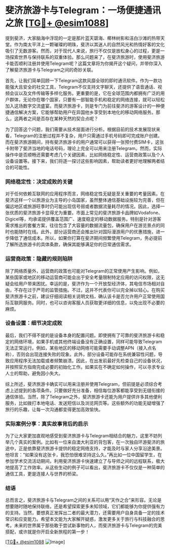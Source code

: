 # 斐济旅游卡与Telegram：一场便捷通讯之旅 [[TG💪+ @esim1088](https://t.me/s/esim1088)]

提到斐济，大家脑海中浮现的一定是那片蓝天碧海、椰林树影和洁白沙滩的热带天堂。作为南太平洋上一颗璀璨的明珠，斐济以其迷人的自然风光和热情好客的文化吸引了无数游客。然而，对于现代人来说，旅行不仅仅是放松身心的过程，更是一场探索世界与保持联系的双重体验。那么问题来了，在斐济旅游时，使用斐济旅游卡能否顺利注册并使用Telegram呢？这篇文章将为你揭开这个疑问，并带你深入了解斐济旅游卡与Telegram之间的奇妙关联。

首先，让我们简单回顾一下Telegram这款风靡全球的即时通讯软件。作为一款功能强大且安全的社交工具，Telegram不仅支持文字聊天，还提供了语音通话、视频会议以及文件传输等多样化服务。更重要的是，它在全球范围内都拥有广泛的用户群体，无论你在哪个国家，只要有一部智能手机和稳定的网络连接，就可以轻松加入这场数字交流盛宴。而斐济旅游卡，则是专门为前往斐济的游客设计的一种便捷通信解决方案，它能够帮助用户在异国他乡享受到本地化的移动网络服务。那么，这两者之间是否存在某种天然的契合点呢？

为了回答这个问题，我们需要从技术层面进行分析。根据目前的技术发展现状来看，Telegram的注册过程并不复杂，用户只需通过手机号码即可完成账户创建。而在斐济旅游期间，持有斐济旅游卡的用户通常可以获得一张预付费SIM卡，这张卡附带了斐济当地的电话号码，理论上完全可以用来注册Telegram。然而，实际操作中是否顺畅还需要考虑几个关键因素，比如网络稳定性、运营商政策以及个人设备设置等。接下来，我们将逐一探讨这些影响因素，帮助读者更好地理解两者结合的可能性。

### 网络稳定性：决定成败的关键

对于任何依赖互联网的应用程序而言，网络稳定性无疑是至关重要的考量因素。在斐济这样一个以旅游业为主导的小岛国家，虽然整体通信基础设施较为完善，但在偏远地区或旅游旺季时仍可能出现信号弱或者数据流量耗尽的情况。因此，选择一张优质的斐济旅游卡显得尤为重要。市面上常见的斐济旅游卡品牌如Vodafone、Digicel等，均承诺提供覆盖范围广、速度稳定的移动数据服务。特别是针对游客需求推出的套餐方案，往往包含了大容量的数据流量包，确保用户在游览景点的同时也能随时在线。此外，部分运营商还会推出针对国际漫游用户的优惠措施，进一步降低了通信成本。所以，如果你打算在斐济期间频繁使用Telegram，务必提前了解所选旅游卡的具体条款，确保其能够满足你的日常通信需求。

### 运营商政策：隐藏的规则陷阱

除了网络质量外，运营商的政策也可能对Telegram的正常使用产生影响。例如，某些国家或地区的移动运营商可能会出于安全考量限制特定应用的访问权限，这无疑会给用户带来困扰。幸运的是，斐济作为一个开放型经济体，其电信市场相对自由，不存在过于严苛的监管措施。不过，这并不代表你可以完全掉以轻心。在购买斐济旅游卡之前，建议仔细阅读相关说明文档，确认该卡是否允许用户正常使用国际互联网服务。同时，也可以咨询客服人员获取更详细的信息，以免出现不必要的麻烦。

### 设备设置：细节决定成败

最后，我们不得不提的是设备本身的配置问题。即使拥有了可靠的斐济旅游卡和稳定的网络环境，如果手机或其他终端设备没有正确设置，同样可能导致Telegram无法正常运行。例如，某些地区的移动网络可能需要手动调整APN（接入点名称），否则会出现连接失败的现象。此外，部分设备可能存在系统兼容性问题，导致应用程序无法加载或者频繁崩溃。因此，在出发前最好先检查自己的设备状况，并按照官方指南完成必要的初始化工作。如果实在不确定如何操作，可以寻求专业人士的帮助，避免因小失大。

综上所述，斐济旅游卡确实可以用来注册并使用Telegram，但前提是必须综合考虑上述提到的各项条件。只要做好充分准备，相信每位游客都能享受到无缝衔接的通信体验。当然，除了Telegram之外，斐济旅游卡还能为用户提供许多其他便利服务，比如拨打本地电话、发送短信以及浏览网页等。这些额外的功能无疑增强了旅行的乐趣，让每一次沟通都变得更加高效愉快。

### 实际案例分享：真实故事背后的启示

为了让大家更加直观地感受到斐济旅游卡与Telegram相结合的魅力，这里不妨列举几个真实的案例。比如有一位来自澳大利亚的背包客，在一次独自环游斐济的旅途中，正是依靠斐济旅游卡提供的稳定网络支持，才能及时与家人分享沿途美景。他坦言：“如果没有这张卡，我恐怕很难坚持这么久。”再比如一位中国留学生，在参加学术交流活动期间，利用斐济旅游卡快速建立了与导师之间的远程联系，极大地提高了工作效率。从这些生动的例子可以看出，斐济旅游卡不仅仅是一种简单的通信工具，更是连接人与世界的桥梁。

### 结语

总而言之，斐济旅游卡与Telegram之间的关系可以用“天作之合”来形容。无论是想要随时随地保持联络，还是希望探索更多未知领域，它们都能够为你提供强有力的支持。当然，要想真正发挥出二者的最大潜力，还需要用户自身具备一定的技术常识和应变能力。希望本文能为大家解开疑惑，激发更多关于旅行与科技融合的思考。未来的世界属于那些敢于尝试新事物的人，而斐济旅游卡与Telegram的完美搭配，或许就是你开启全新旅程的第一步！

[[TG💪+ @esim1088](https://t.me/s/esim1088) ![Image](https://i.postimg.cc/4NQfJmqS/Snipaste-2025-05-13-00-14-12.png)]